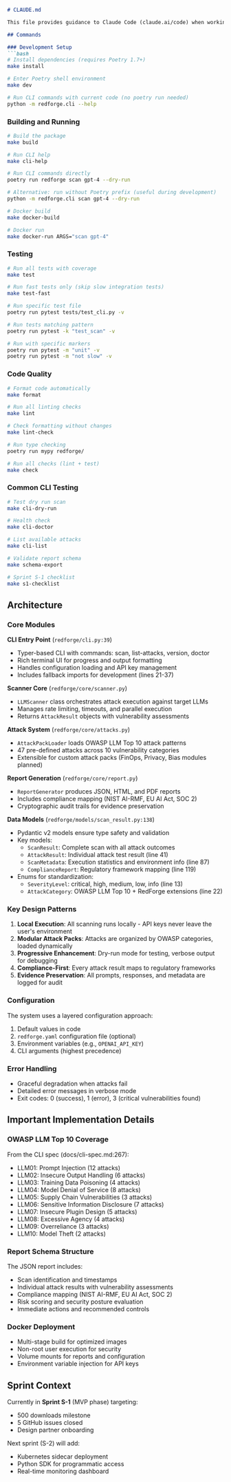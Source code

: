 <!-- source: CLAUDE.md idx:0 lines:192 -->

```md
# CLAUDE.md

This file provides guidance to Claude Code (claude.ai/code) when working with code in this repository.

## Commands

### Development Setup
```bash
# Install dependencies (requires Poetry 1.7+)
make install

# Enter Poetry shell environment
make dev

# Run CLI commands with current code (no poetry run needed)
python -m redforge.cli --help
```

### Building and Running
```bash
# Build the package
make build

# Run CLI help
make cli-help

# Run CLI commands directly
poetry run redforge scan gpt-4 --dry-run

# Alternative: run without Poetry prefix (useful during development)
python -m redforge.cli scan gpt-4 --dry-run

# Docker build
make docker-build

# Docker run
make docker-run ARGS="scan gpt-4"
```

### Testing
```bash
# Run all tests with coverage
make test

# Run fast tests only (skip slow integration tests)
make test-fast

# Run specific test file
poetry run pytest tests/test_cli.py -v

# Run tests matching pattern
poetry run pytest -k "test_scan" -v

# Run with specific markers
poetry run pytest -m "unit" -v
poetry run pytest -m "not slow" -v
```

### Code Quality
```bash
# Format code automatically
make format

# Run all linting checks
make lint

# Check formatting without changes
make lint-check

# Run type checking
poetry run mypy redforge/

# Run all checks (lint + test)
make check
```

### Common CLI Testing
```bash
# Test dry run scan
make cli-dry-run

# Health check
make cli-doctor

# List available attacks
make cli-list

# Validate report schema
make schema-export

# Sprint S-1 checklist
make s1-checklist
```

## Architecture

### Core Modules

**CLI Entry Point** (`redforge/cli.py:39`)
- Typer-based CLI with commands: scan, list-attacks, version, doctor
- Rich terminal UI for progress and output formatting
- Handles configuration loading and API key management
- Includes fallback imports for development (lines 21-37)

**Scanner Core** (`redforge/core/scanner.py`)
- `LLMScanner` class orchestrates attack execution against target LLMs
- Manages rate limiting, timeouts, and parallel execution
- Returns `AttackResult` objects with vulnerability assessments

**Attack System** (`redforge/core/attacks.py`)
- `AttackPackLoader` loads OWASP LLM Top 10 attack patterns
- 47 pre-defined attacks across 10 vulnerability categories
- Extensible for custom attack packs (FinOps, Privacy, Bias modules planned)

**Report Generation** (`redforge/core/report.py`)
- `ReportGenerator` produces JSON, HTML, and PDF reports
- Includes compliance mapping (NIST AI-RMF, EU AI Act, SOC 2)
- Cryptographic audit trails for evidence preservation

**Data Models** (`redforge/models/scan_result.py:138`)
- Pydantic v2 models ensure type safety and validation
- Key models:
  - `ScanResult`: Complete scan with all attack outcomes
  - `AttackResult`: Individual attack test result (line 41)
  - `ScanMetadata`: Execution statistics and environment info (line 87)
  - `ComplianceReport`: Regulatory framework mapping (line 119)
- Enums for standardization:
  - `SeverityLevel`: critical, high, medium, low, info (line 13)
  - `AttackCategory`: OWASP LLM Top 10 + RedForge extensions (line 22)

### Key Design Patterns

1. **Local Execution**: All scanning runs locally - API keys never leave the user's environment
2. **Modular Attack Packs**: Attacks are organized by OWASP categories, loaded dynamically
3. **Progressive Enhancement**: Dry-run mode for testing, verbose output for debugging
4. **Compliance-First**: Every attack result maps to regulatory frameworks
5. **Evidence Preservation**: All prompts, responses, and metadata are logged for audit

### Configuration

The system uses a layered configuration approach:
1. Default values in code
2. `redforge.yaml` configuration file (optional)
3. Environment variables (e.g., `OPENAI_API_KEY`)
4. CLI arguments (highest precedence)

### Error Handling

- Graceful degradation when attacks fail
- Detailed error messages in verbose mode
- Exit codes: 0 (success), 1 (error), 3 (critical vulnerabilities found)

## Important Implementation Details

### OWASP LLM Top 10 Coverage
From the CLI spec (docs/cli-spec.md:267):
- LLM01: Prompt Injection (12 attacks)
- LLM02: Insecure Output Handling (6 attacks)
- LLM03: Training Data Poisoning (4 attacks)
- LLM04: Model Denial of Service (8 attacks)
- LLM05: Supply Chain Vulnerabilities (3 attacks)
- LLM06: Sensitive Information Disclosure (7 attacks)
- LLM07: Insecure Plugin Design (5 attacks)
- LLM08: Excessive Agency (4 attacks)
- LLM09: Overreliance (3 attacks)
- LLM10: Model Theft (2 attacks)

### Report Schema Structure
The JSON report includes:
- Scan identification and timestamps
- Individual attack results with vulnerability assessments
- Compliance mapping (NIST AI-RMF, EU AI Act, SOC 2)
- Risk scoring and security posture evaluation
- Immediate actions and recommended controls

### Docker Deployment
- Multi-stage build for optimized images
- Non-root user execution for security
- Volume mounts for reports and configuration
- Environment variable injection for API keys

## Sprint Context

Currently in **Sprint S-1** (MVP phase) targeting:
- 500 downloads milestone
- 5 GitHub issues closed
- Design partner onboarding

Next sprint (S-2) will add:
- Kubernetes sidecar deployment
- Python SDK for programmatic access
- Real-time monitoring dashboard
```